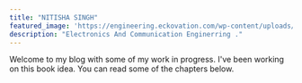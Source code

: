 ```yaml
---
title: "NITISHA SINGH"
featured_image: 'https://engineering.eckovation.com/wp-content/uploads/2018/07/electronics-1024x683.jpg'
description: "Electronics And Communication Enginerring ."
---
```

Welcome to my blog with some of my work in progress. I've been working on this book idea. You can read some of the chapters below.

